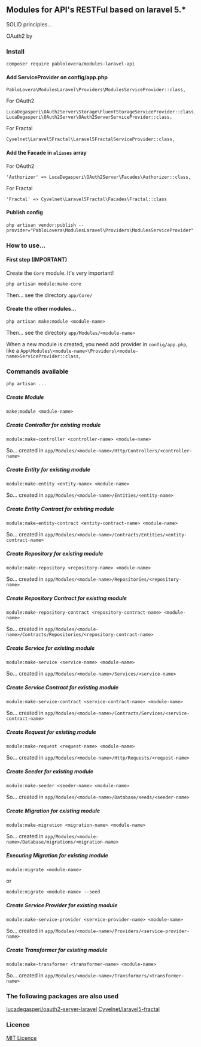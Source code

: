 ## Modules for API's RESTFul based on laravel 5.*

SOLID principles...

OAuth2 by

### Install

```
composer require pablolovera/modules-laravel-api
```

#### Add ServiceProvider on config/app.php

```
PabloLovera\ModulesLaravel\Providers\ModulesServiceProvider::class,
```

For OAuth2
```
LucaDegasperi\OAuth2Server\Storage\FluentStorageServiceProvider::class,
LucaDegasperi\OAuth2Server\OAuth2ServerServiceProvider::class,
```

For Fractal
```
Cyvelnet\Laravel5Fractal\Laravel5FractalServiceProvider::class,
```

#### Add the Facade in `aliases` array
For OAuth2
```
'Authorizer' => LucaDegasperi\OAuth2Server\Facades\Authorizer::class,
```

For Fractal
```
'Fractal' => Cyvelnet\Laravel5Fractal\Facades\Fractal::class
```

#### Publish config
```
php artisan vendor:publish --provider="PabloLovera\ModulesLaravel\Providers\ModulesServiceProvider"
```

### How to use...

#### First step (IMPORTANT)
Create the `Core` module. It's very important!
```
php artisan module:make-core
```
Then... see the directory `app/Core/`

#### Create the other modules...

```
php artisan make:module <module-name>
```
Then... see the directory `app/Modules/<module-name>`

When a new module is created, you need add provider in `config/app.php`, like a `App\Modules\<module-name>\Providers\<module-name>ServiceProvider::class,`

### Commands available

`php artisan ...`

##### Create Module
```
make:module <module-name>
```

##### Create Controller for existing module
```
module:make-controller <controller-name> <module-name>
```
So... created in `app/Modules/<module-name>/Http/Controllers/<controller-name>`

##### Create Entity for existing module
```
module:make-entity <entity-name> <module-name>
```
So... created in `app/Modules/<module-name>/Entities/<entity-name>`

##### Create Entity Contract for existing module
```
module:make-entity-contract <entity-contract-name> <module-name>
```
So... created in `app/Modules/<module-name>/Contracts/Entities/<entity-contract-name>`

##### Create Repository for existing module
```
module:make-repository <repository-name> <module-name>
```
So... created in `app/Modules/<module-name>/Repositories/<repository-name>`

##### Create Repository Contract for existing module
```
module:make-repository-contract <repository-contract-name> <module-name>
```
So... created in `app/Modules/<module-name>/Contracts/Repositories/<repository-contract-name>`

##### Create Service for existing module
```
module:make-service <service-name> <module-name>
```
So... created in `app/Modules/<module-name>/Services/<service-name>`

##### Create Service Contract for existing module
```
module:make-service-contract <service-contract-name> <module-name>
```
So... created in `app/Modules/<module-name>/Contracts/Services/<service-contract-name>`

##### Create Request for existing module
```
module:make-request <request-name> <module-name>
```
So... created in `app/Modules/<module-name>/Http/Requests/<request-name>`

##### Create Seeder for existing module
```
module:make-seeder <seeder-name> <module-name>
```
So... created in `app/Modules/<module-name>/Database/seeds/<seeder-name>`

##### Create Migration for existing module
```
module:make-migration <migration-name> <module-name>
```
So... created in `app/Modules/<module-name>/Database/migrations/<migration-name>`

##### Executing Migration for existing module
```
module:migrate <module-name>
```
or
```
module:migrate <module-name> --seed
```

##### Create Service Provider for existing module
```
module:make-service-provider <service-provider-name> <module-name>
```
So... created in `app/Modules/<module-name>/Providers/<service-provider-name>`



##### Create Transformer for existing module
```
module:make-transformer <transformer-name> <module-name>
```
So... created in `app/Modules/<module-name>/Transformers/<transformer-name>`

### The following packages are also used

[lucadegasperi/oauth2-server-laravel](https://github.com/lucadegasperi/oauth2-server-laravel)
[Cyvelnet/laravel5-fractal](https://github.com/Cyvelnet/laravel5-fractal)


### Licence

[MIT Licence](https://github.com/pablolovera/modules-laravel-api/blob/master/LICENSE)

